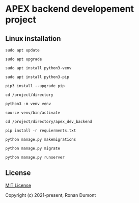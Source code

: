 # APEX backend developement project

 
## Linux installation

```
sudo apt update
```

```
sudo apt upgrade
```

```
sudo apt install python3-venv
```

```
sudo apt install python3-pip
```

```
pip3 install --upgrade pip
```

```
cd /project/directory
```

```
python3 -m venv venv
```

```
source venv/bin/activate
```

```
cd /project/directory/apex_dev_backend
```

```
pip install -r requierments.txt
```

```
python manage.py makemigrations
```

```
python manage.py migrate
```

```
python manage.py runserver
```

## License

[MIT License](https://opensource.org/licenses/MIT)
 
Copyright (c) 2021-present, Ronan Dumont
